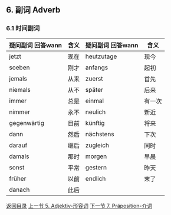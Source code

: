 ## 6. 副词 Adverb

### 6.1 时间副词

| 疑问副词 回答wann | 含义 | 疑问副词 回答wann | 含义   |
| ----------------- | ---- | ----------------- | ------ |
| jetzt             | 现在 | heutzutage        | 现今   |
| soeben            | 刚才 | anfangs           | 起初   |
| jemals            | 从来 | zuerst            | 首先   |
| niemals           | 从不 | später            | 后来   |
| immer             | 总是 | einmal            | 有一次 |
| nimmer            | 永不 | neulich           | 新近   |
| gegenwärtig       | 目前 | künftig           | 将来   |
| dann              | 然后 | nächstens         | 下次   |
| darauf            | 继后 | zugleich          | 同时   |
| damals            | 那时 | morgen            | 早晨   |
| sonst             | 平常 | gestern           | 昨天   |
| früher            | 以前 | endlich           | 末了   |
| danach            | 此后 |                   |        |







[返回目录](../README.md) [上一节 5. Adjektiv-形容词](5-Adjektiv-形容词.md) [下一节 7. Präposition-介词](7-Präposition-介词.md)